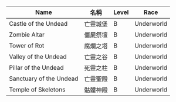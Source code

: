 | Name                       | 名稱         | Level | Race        |
|----------------------------|--------------|-------|-------------|
| Castle of the Undead       | 亡靈城堡     | B     | Underworld  |
| Zombie Altar               | 僵屍祭壇     | B     | Underworld  |
| Tower of Rot               | 腐爛之塔     | B     | Underworld  |
| Valley of the Undead       | 亡靈之谷     | B     | Underworld  |
| Pillar of the Undead       | 死靈之柱     | B     | Underworld  |
| Sanctuary of the Undead    | 亡靈聖殿     | B     | Underworld  |
| Temple of Skeletons        | 骷髏神殿     | B     | Underworld  |

